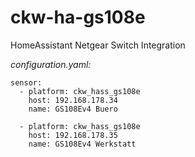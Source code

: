 # ckw-ha-gs108e
HomeAssistant Netgear Switch Integration

*configuration.yaml:*

```
sensor:
  - platform: ckw_hass_gs108e
    host: 192.168.178.34
    name: GS108Ev4 Buero

  - platform: ckw_hass_gs108e
    host: 192.168.178.35
    name: GS108Ev4 Werkstatt
```
